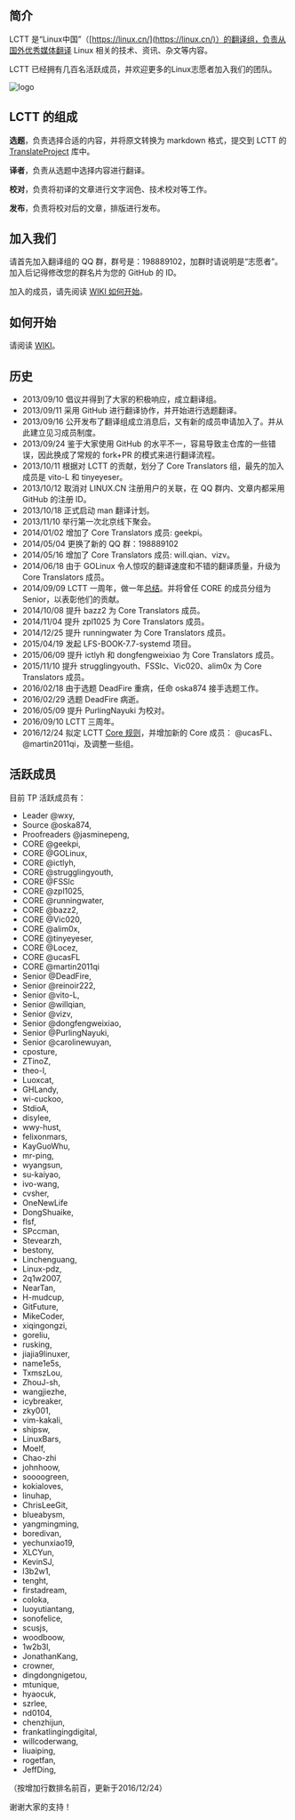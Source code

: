 简介
-------------------------------

LCTT 是“Linux中国”（[https://linux.cn/](https://linux.cn/)）的翻译组，负责从国外优秀媒体翻译 Linux 相关的技术、资讯、杂文等内容。

LCTT 已经拥有几百名活跃成员，并欢迎更多的Linux志愿者加入我们的团队。

![logo](https://linux.cn/static/image/common/lctt_logo.png)

LCTT 的组成
-------------------------------

**选题**，负责选择合适的内容，并将原文转换为 markdown 格式，提交到 LCTT 的 [TranslateProject](https://github.com/LCTT/TranslateProject) 库中。

**译者**，负责从选题中选择内容进行翻译。

**校对**，负责将初译的文章进行文字润色、技术校对等工作。

**发布**，负责将校对后的文章，排版进行发布。

加入我们
-------------------------------

请首先加入翻译组的 QQ 群，群号是：198889102，加群时请说明是“志愿者”。加入后记得修改您的群名片为您的 GitHub 的 ID。

加入的成员，请先阅读 [WIKI 如何开始](https://github.com/LCTT/TranslateProject/wiki/01-如何开始)。

如何开始
-------------------------------

请阅读 [WIKI](https://github.com/LCTT/TranslateProject/wiki)。

历史
-------------------------------

* 2013/09/10 倡议并得到了大家的积极响应，成立翻译组。
* 2013/09/11 采用 GitHub 进行翻译协作，并开始进行选题翻译。
* 2013/09/16 公开发布了翻译组成立消息后，又有新的成员申请加入了。并从此建立见习成员制度。
* 2013/09/24 鉴于大家使用 GitHub 的水平不一，容易导致主仓库的一些错误，因此换成了常规的 fork+PR 的模式来进行翻译流程。
* 2013/10/11 根据对 LCTT 的贡献，划分了 Core Translators 组，最先的加入成员是 vito-L 和 tinyeyeser。
* 2013/10/12 取消对 LINUX.CN 注册用户的关联，在 QQ 群内、文章内都采用 GitHub 的注册 ID。
* 2013/10/18 正式启动 man 翻译计划。
* 2013/11/10 举行第一次北京线下聚会。
* 2014/01/02 增加了 Core Translators 成员: geekpi。
* 2014/05/04 更换了新的 QQ 群：198889102
* 2014/05/16 增加了 Core Translators 成员: will.qian、vizv。
* 2014/06/18 由于 GOLinux 令人惊叹的翻译速度和不错的翻译质量，升级为 Core Translators 成员。
* 2014/09/09 LCTT 一周年，做一年[总结](http://linux.cn/article-3784-1.html)。并将曾任 CORE 的成员分组为 Senior，以表彰他们的贡献。
* 2014/10/08 提升 bazz2 为 Core Translators 成员。
* 2014/11/04 提升 zpl1025 为 Core Translators 成员。
* 2014/12/25 提升 runningwater 为 Core Translators 成员。
* 2015/04/19 发起 LFS-BOOK-7.7-systemd 项目。
* 2015/06/09 提升 ictlyh 和 dongfengweixiao 为 Core Translators 成员。
* 2015/11/10 提升 strugglingyouth、FSSlc、Vic020、alim0x 为 Core Translators 成员。
* 2016/02/18 由于选题 DeadFire 重病，任命 oska874 接手选题工作。
* 2016/02/29 选题 DeadFire 病逝。
* 2016/05/09 提升 PurlingNayuki 为校对。
* 2016/09/10 LCTT 三周年。
* 2016/12/24 拟定 LCTT [Core 规则](core.md)，并增加新的 Core 成员： @ucasFL、@martin2011qi，及调整一些组。

活跃成员
-------------------------------

目前 TP 活跃成员有：

- Leader @wxy,
- Source @oska874,
- Proofreaders @jasminepeng,
- CORE @geekpi,
- CORE @GOLinux,
- CORE @ictlyh,
- CORE @strugglingyouth,
- CORE @FSSlc
- CORE @zpl1025,
- CORE @runningwater,
- CORE @bazz2,
- CORE @Vic020,
- CORE @alim0x,
- CORE @tinyeyeser,
- CORE @Locez,
- CORE @ucasFL
- CORE @martin2011qi
- Senior @DeadFire,
- Senior @reinoir222,
- Senior @vito-L,
- Senior @willqian,
- Senior @vizv,
- Senior @dongfengweixiao,
- Senior @PurlingNayuki,
- Senior @carolinewuyan,
- cposture,
- ZTinoZ,
- theo-l,
- Luoxcat,
- GHLandy,
- wi-cuckoo,
- StdioA,
- disylee,
- wwy-hust,
- felixonmars,
- KayGuoWhu,
- mr-ping,
- wyangsun,
- su-kaiyao,
- ivo-wang,
- cvsher,
- OneNewLife
- DongShuaike,
- flsf,
- SPccman,
- Stevearzh,
- bestony,
- Linchenguang,
- Linux-pdz,
- 2q1w2007,
- NearTan,
- H-mudcup,
- GitFuture,
- MikeCoder,
- xiqingongzi,
- goreliu,
- rusking,
- jiajia9linuxer,
- name1e5s,
- TxmszLou,
- ZhouJ-sh,
- wangjiezhe,
- icybreaker,
- zky001,
- vim-kakali,
- shipsw,
- LinuxBars,
- Moelf,
- Chao-zhi
- johnhoow,
- soooogreen,
- kokialoves,
- linuhap,
- ChrisLeeGit,
- blueabysm,
- yangmingming,
- boredivan,
- yechunxiao19,
- XLCYun,
- KevinSJ,
- l3b2w1,
- tenght,
- firstadream,
- coloka,
- luoyutiantang,
- sonofelice,
- scusjs,
- woodboow,
- 1w2b3l,
- JonathanKang,
- crowner,
- dingdongnigetou,
- mtunique,
- hyaocuk,
- szrlee,
- nd0104,
- chenzhijun,
- frankatlingingdigital,
- willcoderwang,
- liuaiping,
- rogetfan,
- JeffDing,

（按增加行数排名前百，更新于2016/12/24）

谢谢大家的支持！


